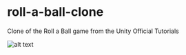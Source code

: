 # roll-a-ball-clone
Clone of the Roll a Ball game from the Unity Official Tutorials

![alt text](https://i.imgur.com/CPad6hl.png)
